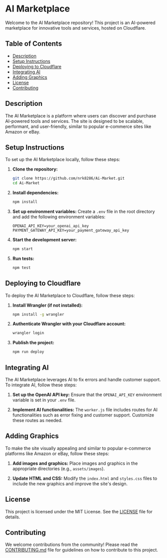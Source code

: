 # AI Marketplace

Welcome to the AI Marketplace repository! This project is an AI-powered marketplace for innovative tools and services, hosted on Cloudflare.

## Table of Contents

- [Description](#description)
- [Setup Instructions](#setup-instructions)
- [Deploying to Cloudflare](#deploying-to-cloudflare)
- [Integrating AI](#integrating-ai)
- [Adding Graphics](#adding-graphics)
- [License](#license)
- [Contributing](#contributing)

## Description

The AI Marketplace is a platform where users can discover and purchase AI-powered tools and services. The site is designed to be scalable, performant, and user-friendly, similar to popular e-commerce sites like Amazon or eBay.

## Setup Instructions

To set up the AI Marketplace locally, follow these steps:

1. **Clone the repository:**
   ```bash
   git clone https://github.com/nrk8286/Ai-Market.git
   cd Ai-Market
   ```

2. **Install dependencies:**
   ```bash
   npm install
   ```

3. **Set up environment variables:**
   Create a `.env` file in the root directory and add the following environment variables:
   ```
   OPENAI_API_KEY=your_openai_api_key
   PAYMENT_GATEWAY_API_KEY=your_payment_gateway_api_key
   ```

4. **Start the development server:**
   ```bash
   npm start
   ```

5. **Run tests:**
   ```bash
   npm test
   ```

## Deploying to Cloudflare

To deploy the AI Marketplace to Cloudflare, follow these steps:

1. **Install Wrangler (if not installed):**
   ```bash
   npm install -g wrangler
   ```

2. **Authenticate Wrangler with your Cloudflare account:**
   ```bash
   wrangler login
   ```

3. **Publish the project:**
   ```bash
   npm run deploy
   ```

## Integrating AI

The AI Marketplace leverages AI to fix errors and handle customer support. To integrate AI, follow these steps:

1. **Set up the OpenAI API key:**
   Ensure that the `OPENAI_API_KEY` environment variable is set in your `.env` file.

2. **Implement AI functionalities:**
   The `worker.js` file includes routes for AI functionalities such as error fixing and customer support. Customize these routes as needed.

## Adding Graphics

To make the site visually appealing and similar to popular e-commerce platforms like Amazon or eBay, follow these steps:

1. **Add images and graphics:**
   Place images and graphics in the appropriate directories (e.g., `assets/images`).

2. **Update HTML and CSS:**
   Modify the `index.html` and `styles.css` files to include the new graphics and improve the site's design.

## License

This project is licensed under the MIT License. See the [LICENSE](LICENSE) file for details.

## Contributing

We welcome contributions from the community! Please read the [CONTRIBUTING.md](CONTRIBUTING.md) file for guidelines on how to contribute to this project.
